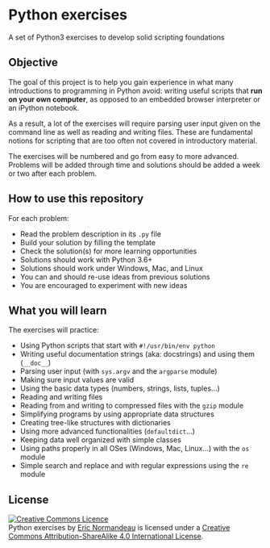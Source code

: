 # Python exercises

A set of Python3 exercises to develop solid scripting foundations

## Objective

The goal of this project is to help you gain experience in what many
introductions to programming in Python avoid: writing useful scripts that **run
on your own computer**, as opposed to an embedded browser interpreter or an
iPython notebook.

As a result, a lot of the exercises will require parsing user input given on
the command line as well as reading and writing files. These are fundamental
notions for scripting that are too often not covered in introductory material.

The exercises will be numbered and go from easy to more advanced. Problems will
be added through time and solutions should be added a week or two after each
problem.

## How to use this repository

For each problem:

- Read the problem description in its `.py` file
- Build your solution by filling the template
- Check the solution(s) for more learning opportunities
- Solutions should work with Python 3.6+
- Solutions should work under Windows, Mac, and Linux
- You can and should re-use ideas from previous solutions
- You are encouraged to experiment with new ideas

## What you will learn

The exercises will practice:

- Using Python scripts that start with `#!/usr/bin/env python`
- Writing useful documentation strings (aka: docstrings) and using them (`__doc__`)
- Parsing user input (with `sys.argv` and the `argparse` module)
- Making sure input values are valid
- Using the basic data types (numbers, strings, lists, tuples...)
- Reading and writing files
- Reading from and writing to compressed files with the `gzip` module
- Simplifying programs by using appropriate data structures
- Creating tree-like structures with dictionaries
- Using more advanced functionalities (`defaultdict`...)
- Keeping data well organized with simple classes
- Using paths properly in all OSes (Windows, Mac, Linux...) with the `os` module
- Simple search and replace and with regular expressions using the `re` module

## License

<a rel="license" href="http://creativecommons.org/licenses/by-sa/4.0/"><img alt="Creative Commons Licence" style="border-width:0" src="https://i.creativecommons.org/l/by-sa/4.0/88x31.png" /></a><br /><span xmlns:dct="http://purl.org/dc/terms/" property="dct:title">Python exercises</span> by <a xmlns:cc="http://creativecommons.org/ns#" href="https://github.com/enormandeau/python_exercises" property="cc:attributionName" rel="cc:attributionURL">Eric Normandeau</a> is licensed under a <a rel="license" href="http://creativecommons.org/licenses/by-sa/4.0/">Creative Commons Attribution-ShareAlike 4.0 International License</a>.
